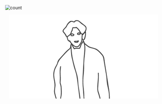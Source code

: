 ![count](https://visitor-badge.laobi.icu/badge?page_id=https://github.com/CarryChang)

<div align=center><img  src="https://github.com/CarryChang/CarryChang/blob/master/cai.gif"></dev>
